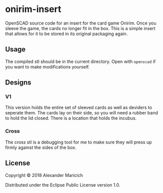 # onirim-insert

OpenSCAD source code for an insert for the card game Onirim. Once you sleeve
the game, the cards no longer fit in the box. This is a simple insert that
allows for it to be stored in its original packaging again.

## Usage

The compiled stl should be in the current directory. Open with `openscad` if you
want to make modifications yourself.

## Designs

### V1

This version holds the entire set of sleeved cards as well as deviders to
seperate them. The cards lay on their side, so you will need a rubber band to
hold the lid closed. There is a location that holds the incubus.

### Cross

The cross stl is a debugging tool for me to make sure they will press up firmly
against the sides of the box.

## License

Copyright © 2018 Alexander Maricich

Distributed under the Eclipse Public License version 1.0.
